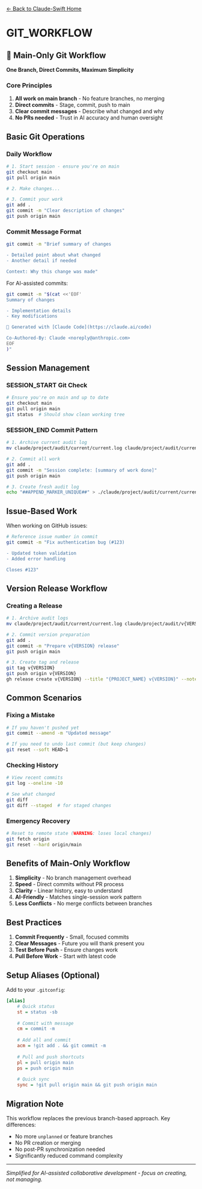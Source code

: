 [← Back to Claude-Swift Home](../../README.md)

# GIT_WORKFLOW

## 🚨 Main-Only Git Workflow

**One Branch, Direct Commits, Maximum Simplicity**

### Core Principles
1. **All work on main branch** - No feature branches, no merging
2. **Direct commits** - Stage, commit, push to main
3. **Clear commit messages** - Describe what changed and why
4. **No PRs needed** - Trust in AI accuracy and human oversight

## Basic Git Operations

### Daily Workflow
```bash
# 1. Start session - ensure you're on main
git checkout main
git pull origin main

# 2. Make changes...

# 3. Commit your work
git add .
git commit -m "Clear description of changes"
git push origin main
```

### Commit Message Format
```bash
git commit -m "Brief summary of changes

- Detailed point about what changed
- Another detail if needed

Context: Why this change was made"
```

For AI-assisted commits:
```bash
git commit -m "$(cat <<'EOF'
Summary of changes

- Implementation details
- Key modifications

🤖 Generated with [Claude Code](https://claude.ai/code)

Co-Authored-By: Claude <noreply@anthropic.com>
EOF
)"
```

## Session Management

### SESSION_START Git Check
```bash
# Ensure you're on main and up to date
git checkout main
git pull origin main
git status  # Should show clean working tree
```

### SESSION_END Commit Pattern
```bash
# 1. Archive current audit log
mv claude/project/audit/current/current.log claude/project/audit/current/session_$(date -u +%Y-%m-%dT%H-%M-%S)Z.log

# 2. Commit all work
git add .
git commit -m "Session complete: [summary of work done]"
git push origin main

# 3. Create fresh audit log
echo "##APPEND_MARKER_UNIQUE##" > ./claude/project/audit/current/current.log
```

## Issue-Based Work

When working on GitHub issues:
```bash
# Reference issue number in commit
git commit -m "Fix authentication bug (#123)

- Updated token validation
- Added error handling

Closes #123"
```

## Version Release Workflow

### Creating a Release
```bash
# 1. Archive audit logs
mv claude/project/audit/current/current.log claude/project/audit/v{VERSION}/audit_v{VERSION}.log

# 2. Commit version preparation
git add .
git commit -m "Prepare v{VERSION} release"
git push origin main

# 3. Create tag and release
git tag v{VERSION}
git push origin v{VERSION}
gh release create v{VERSION} --title "{PROJECT_NAME} v{VERSION}" --notes-file release-notes.md
```

## Common Scenarios

### Fixing a Mistake
```bash
# If you haven't pushed yet
git commit --amend -m "Updated message"

# If you need to undo last commit (but keep changes)
git reset --soft HEAD~1
```

### Checking History
```bash
# View recent commits
git log --oneline -10

# See what changed
git diff
git diff --staged  # for staged changes
```

### Emergency Recovery
```bash
# Reset to remote state (WARNING: loses local changes)
git fetch origin
git reset --hard origin/main
```

## Benefits of Main-Only Workflow

1. **Simplicity** - No branch management overhead
2. **Speed** - Direct commits without PR process
3. **Clarity** - Linear history, easy to understand
4. **AI-Friendly** - Matches single-session work pattern
5. **Less Conflicts** - No merge conflicts between branches

## Best Practices

1. **Commit Frequently** - Small, focused commits
2. **Clear Messages** - Future you will thank present you
3. **Test Before Push** - Ensure changes work
4. **Pull Before Work** - Start with latest code

## Setup Aliases (Optional)

Add to your `.gitconfig`:
```ini
[alias]
    # Quick status
    st = status -sb
    
    # Commit with message
    cm = commit -m
    
    # Add all and commit
    acm = !git add . && git commit -m
    
    # Pull and push shortcuts
    pl = pull origin main
    ps = push origin main
    
    # Quick sync
    sync = !git pull origin main && git push origin main
```

## Migration Note

This workflow replaces the previous branch-based approach. Key differences:
- No more `unplanned` or feature branches
- No PR creation or merging
- No post-PR synchronization needed
- Significantly reduced command complexity

---

*Simplified for AI-assisted collaborative development - focus on creating, not managing.*